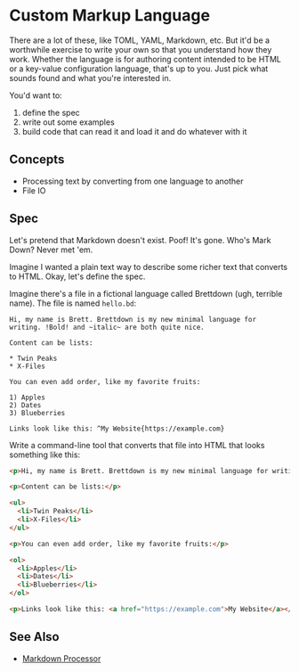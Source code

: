 # Custom Markup Language

There are a lot of these, like TOML, YAML, Markdown, etc. But it'd be a worthwhile exercise to write your own so that you understand how they work. Whether the language is for authoring content intended to be HTML or a key-value configuration language, that's up to you. Just pick what sounds found and what you're interested in.

You'd want to:

1. define the spec
2. write out some examples
3. build code that can read it and load it and do whatever with it

## Concepts

- Processing text by converting from one language to another
- File IO

## Spec

Let's pretend that Markdown doesn't exist. Poof! It's gone. Who's Mark Down? Never met 'em.

Imagine I wanted a plain text way to describe some richer text that converts to HTML. Okay, let's define the spec.

Imagine there's a file in a fictional language called Brettdown (ugh, terrible name). The file is named `hello.bd`:

```
Hi, my name is Brett. Brettdown is my new minimal language for writing. !Bold! and ~italic~ are both quite nice.

Content can be lists:

* Twin Peaks
* X-Files

You can even add order, like my favorite fruits:

1) Apples
2) Dates
3) Blueberries

Links look like this: ^My Website{https://example.com}
```

Write a command-line tool that converts that file into HTML that looks something like this:

``` html
<p>Hi, my name is Brett. Brettdown is my new minimal language for writing. <strong>Bold</strong> and <em>italic</em> are both quite nice.

<p>Content can be lists:</p>

<ul>
  <li>Twin Peaks</li>
  <li>X-Files</li>
</ul>

<p>You can even add order, like my favorite fruits:</p>

<ol>
  <li>Apples</li>
  <li>Dates</li>
  <li>Blueberries</li>
</ol>

<p>Links look like this: <a href="https://example.com">My Website</a></p>
```

## See Also

- [Markdown Processor](./markdown-processor.md)
